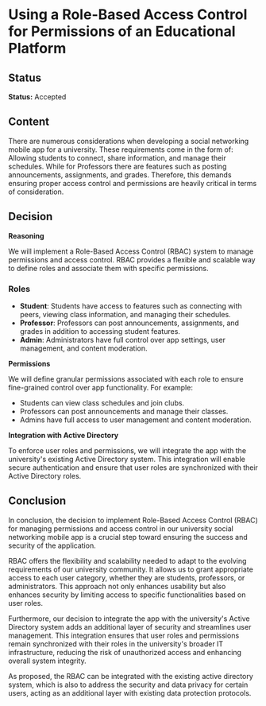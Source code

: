 # Using a Role-Based Access Control for Permissions of an Educational Platform

## Status

**Status:** Accepted

## Content
There are numerous considerations when developing a social networking mobile app for a university. These requirements come in the form of: Allowing students to connect, share information, and manage their schedules. While for Professors there are features such as posting announcements, assignments, and grades. Therefore, this demands ensuring proper access control and permissions are heavily critical in terms of consideration.

## Decision
**Reasoning** 

We will implement a Role-Based Access Control (RBAC) system to manage permissions and access control. RBAC provides a flexible and scalable way to define roles and associate them with specific permissions.

### Roles

- **Student**: Students have access to features such as connecting with peers, viewing class information, and managing their schedules.
- **Professor**: Professors can post announcements, assignments, and grades in addition to accessing student features.
- **Admin**: Administrators have full control over app settings, user management, and content moderation.

**Permissions**

We will define granular permissions associated with each role to ensure fine-grained control over app functionality. For example:

- Students can view class schedules and join clubs.
- Professors can post announcements and manage their classes.
- Admins have full access to user management and content moderation.

**Integration with Active Directory**

To enforce user roles and permissions, we will integrate the app with the university's existing Active Directory system. This integration will enable secure authentication and ensure that user roles are synchronized with their Active Directory roles.

## Conclusion

In conclusion, the decision to implement Role-Based Access Control (RBAC) for managing permissions and access control in our university social networking mobile app is a crucial step toward ensuring the success and security of the application.

RBAC offers the flexibility and scalability needed to adapt to the evolving requirements of our university community. It allows us to grant appropriate access to each user category, whether they are students, professors, or administrators. This approach not only enhances usability but also enhances security by limiting access to specific functionalities based on user roles.

Furthermore, our decision to integrate the app with the university's Active Directory system adds an additional layer of security and streamlines user management. This integration ensures that user roles and permissions remain synchronized with their roles in the university's broader IT infrastructure, reducing the risk of unauthorized access and enhancing overall system integrity.

As proposed, the RBAC can be integrated with the existing active directory system, which is also to address the security and data privacy for certain users, acting as an additional layer with existing data protection protocols.
